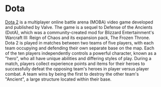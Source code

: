 # Dota

[Dota 2](https://en.wikipedia.org/wiki/Dota_2) is a multiplayer online battle arena (MOBA) video game developed and published by Valve. The game is a sequel to Defense of the Ancients (DotA), which was a community-created mod for Blizzard Entertainment's Warcraft III: Reign of Chaos and its expansion pack, The Frozen Throne. Dota 2 is played in matches between two teams of five players, with each team occupying and defending their own separate base on the map. Each of the ten players independently controls a powerful character, known as a "hero", who all have unique abilities and differing styles of play. During a match, players collect experience points and items for their heroes to successfully defeat the opposing team's heroes in player versus player combat. A team wins by being the first to destroy the other team's "Ancient", a large structure located within their base.